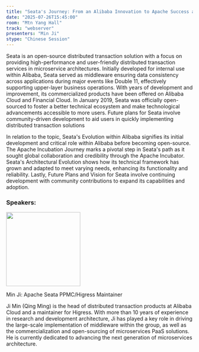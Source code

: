 ```yaml
---
title: "Seata's Journey: From an Alibaba Innovation to Apache Success and Beyond"
date: "2025-07-26T15:45:00"
room: "Mtn Yang Hall"
track: "webserver"
presenters: "Min Ji"
stype: "Chinese Session"
---
```


Seata is an open-source distributed transaction solution with a focus on providing high-performance and user-friendly distributed transaction services in microservice architectures. Initially developed for internal use within Alibaba, Seata served as middleware ensuring data consistency across applications during major events like Double 11, effectively supporting upper-layer business operations. With years of development and improvement, its commercialized products have been offered on Alibaba Cloud and Financial Cloud. In January 2019, Seata was officially open-sourced to foster a better technical ecosystem and make technological advancements accessible to more users. Future plans for Seata involve community-driven development to aid users in quickly implementing distributed transaction solutions 

In relation to the topic, Seata's Evolution within Alibaba signifies its initial development and critical role within Alibaba before becoming open-source. The Apache Incubation Journey marks a pivotal step in Seata's path as it sought global collaboration and credibility through the Apache Incubator. Seata's Architectural Evolution shows how its technical framework has grown and adapted to meet varying needs, enhancing its functionality and reliability. Lastly, Future Plans and Vision for Seata involve continuing development with community contributions to expand its capabilities and adoption.

### Speakers:


<img src="https://sessionize.com/image/ed51-400o400o1-BTDBgQinUQrS5cv8CRWb4e.jpg" width="200" /><br/>

Min Ji: Apache Seata PPMC/Higress Maintainer

Ji Min (Qing Ming) is the head of distributed transaction products at Alibaba Cloud and a maintainer for Higress. With more than 10 years of experience in research and development architecture, Ji has played a key role in driving the large-scale implementation of middleware within the group, as well as the commercialization and open-sourcing of microservices PaaS solutions. He is currently dedicated to advancing the next generation of microservices architecture.
